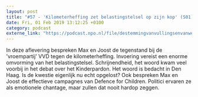```yaml
---
layout: post
title: "#57 - 'Kilometerheffing zet belastingstelsel op zijn kop' (S01)"
date: Fri, 01 Feb 2019 13:12:25 +0100
category: podcast
externe_link: "https://podcast.npo.nl/file/destemmingvanvullingsenvanweezel/3890/content.omroep.nl/portal/podcast/nporadio1/destemmingvanvullingsenvanweezel/2019/02/nporadio1_destemmingvanvullingsenvanweezel_20190201_de-stemming-57-kilometerheffing-zet-belastingstelsel-op-zijn-kop_1FPR3B.mp3"
---
```


In deze aflevering bespreken Max en Joost de tegenstand bij de 'vroempartij' VVD tegen de kilometerheffing. Invoering vereist een enorme omvorming van het belastingstelsel. Schrijnendheid, het woord kwam veel voorbij in het debat over het Kinderpardon. Het woord is bedacht in Den Haag. Is de kwestie eigenlijk nu echt opgelost? Ook bespreken Max en Joost de effectieve campagnes van Defence for Children. Politici ervaren ze als emotionele chantage, maar zullen dat nooit hardop zeggen.
